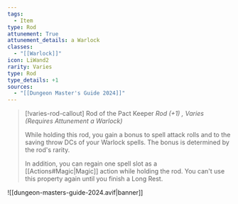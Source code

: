 ```yaml
---
tags:
  - Item
type: Rod
attunement: True
attunement_details: a Warlock
classes:
  - "[[Warlock]]"
icon: LiWand2
rarity: Varies
type: Rod
type_details: +1
sources: 
  - "[[Dungeon Master's Guide 2024]]"
---
```

>[!varies-rod-callout] Rod of the Pact Keeper
>_Rod (+1) , Varies (Requires Attunement a Warlock)_
>
>While holding this rod, you gain a bonus to spell attack rolls and to the saving throw DCs of your Warlock spells. The bonus is determined by the rod's rarity.
>
>In addition, you can regain one spell slot as a [[Actions#Magic\|Magic]] action while holding the rod. You can't use this property again until you finish a Long Rest.
>


![[dungeon-masters-guide-2024.avif|banner]]